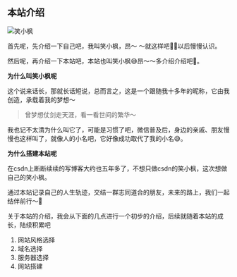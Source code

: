 ## 本站介绍

![笑小枫](http://file.xiaoxiaofeng.site/xiaoxiaofeng/catalogue/xiaoxiaofeng.jpg)

首先呢，先介绍一下自己吧，我叫笑小枫，昂～ ～就这样吧🙈🙈以后慢慢认识。

然后呢，再介绍一下本站吧，本站也叫笑小枫😅昂～～多介绍介绍吧😬。

**为什么叫笑小枫呢**

这个说来话长，那就长话短说，总而言之，这是一个跟随我十多年的昵称，它由我创造，承载着我的梦想～

> 曾梦想仗剑走天涯，看一看世间的繁华～

我也记不太清为什么叫它了，可能是习惯了吧，微信普及后，身边的亲戚、朋友慢慢也这样叫了，就像人的小名吧，它好像成功取代了我的小名😅。

**为什么搭建本站呢**

在csdn上断断续续的写博客大约也五年多了，不想只做csdn的笑小枫，这次想做自己的笑小枫。

通过本站记录自己的人生轨迹，交结一群志同道合的朋友，未来的路上，我们一起结伴前行～🎉































关于本站的介绍，我会从下面的几点进行一个初步的介绍，后续就随着本站的成长，陆续积累吧

1. 网站风格选择
2. 域名选择
3. 服务器选择
4. 网站搭建

